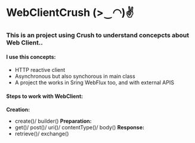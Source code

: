 # WebClientCrush (>‿◠)✌

### This is an project using Crush to understand concepcts about Web Client..
#### I use this concepts:
* HTTP reactive client
* Asynchronous but also synchorous in main class 
* A project the works in Sring WebFlux too, and with external APIS

#### Steps to work with WebClient:
 **Creation:**
* create()/ builder()
**Preparation:**
* get()/ post()/ uri()/ contentType()/ body()
**Response:**
* retrieve()/ exchange()

